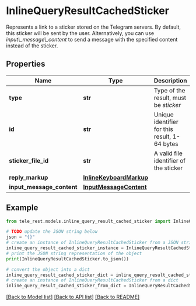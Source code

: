 # InlineQueryResultCachedSticker

Represents a link to a sticker stored on the Telegram servers. By default, this sticker will be sent by the user. Alternatively, you can use *input\\_message\\_content* to send a message with the specified content instead of the sticker.

## Properties

Name | Type | Description | Notes
------------ | ------------- | ------------- | -------------
**type** | **str** | Type of the result, must be *sticker* | [default to 'sticker']
**id** | **str** | Unique identifier for this result, 1-64 bytes | 
**sticker_file_id** | **str** | A valid file identifier of the sticker | 
**reply_markup** | [**InlineKeyboardMarkup**](InlineKeyboardMarkup.md) |  | [optional] 
**input_message_content** | [**InputMessageContent**](InputMessageContent.md) |  | [optional] 

## Example

```python
from tele_rest.models.inline_query_result_cached_sticker import InlineQueryResultCachedSticker

# TODO update the JSON string below
json = "{}"
# create an instance of InlineQueryResultCachedSticker from a JSON string
inline_query_result_cached_sticker_instance = InlineQueryResultCachedSticker.from_json(json)
# print the JSON string representation of the object
print(InlineQueryResultCachedSticker.to_json())

# convert the object into a dict
inline_query_result_cached_sticker_dict = inline_query_result_cached_sticker_instance.to_dict()
# create an instance of InlineQueryResultCachedSticker from a dict
inline_query_result_cached_sticker_from_dict = InlineQueryResultCachedSticker.from_dict(inline_query_result_cached_sticker_dict)
```
[[Back to Model list]](../README.md#documentation-for-models) [[Back to API list]](../README.md#documentation-for-api-endpoints) [[Back to README]](../README.md)


